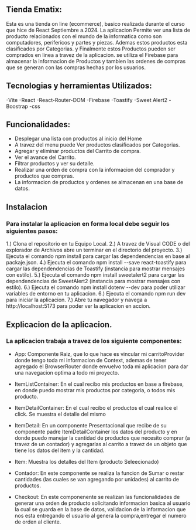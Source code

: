 ## Tienda Ematix:
Esta es una tienda on line (ecommerce), basico realizada durante el curso que hice de React Septiembre a.2024.
La aplicacion Permite ver una lista de producto relacionados con el mundo de la informatica como son computadores, perifericos y partes y piezas.
Ademas estos productos esta clasificados por Categorias.
y Finalmente estos Productos pueden ser comprados en linea a travez de la aplicacion.
se utiliza el Firebase para almacenar la informacion de Productos y tambien las ordenes de compras que se generan con las compras hechas por los usuarios.

## Tecnologias y herramientas Utilizados:
-Vite
-React
-React-Router-DOM
-Firebase
-Toastify
-Sweet Alert2
-Boostrap
-css

## Funcionalidades:
- Desplegar una lista con productos al inicio del Home
- A travez del menu puede Ver productos clasificados por Categorias.
- Agregar y eliminar productos del Carrito de compra.
- Ver el avance del Carrito.
- Filtrar productos y ver su detalle.
- Realizar una orden de compra con la informacion del comprador y productos que compras.
- La informacion de productos y ordenes se almacenan en una base de datos.  

## Instalacion


### Para instalar la aplicacion en forma local debe seguir los siguientes pasos:

1.) Clona el repositorio en tu Equipo Local.
2.) A travez de Visual CODE o del explorador de Archivos abre un terminar en el directorio del proyecto.
3.) Ejecuta el comando npm install para cargar las dependendencias en base al packaje.json.
4.) Ejecuta el comando npm install --save react-toastify para cargar las dependendencias de Toastify (instancia para mostrar mensajes con estilo).
5.) Ejecuta el comando npm install sweetalert2 para cargar las dependendencias de SweetAlert2 (instancia para mostrar mensajes con estilo).
6.) Ejecuta el comando npm install dotenv --dev para poder utilizar variables de entorno en tu aplicacion.
6.) Ejecuta el comando npm run dev para iniciar la aplicacion.
7.) Abre tu navegador y navega a http://localhost:5173 para poder ver la aplicacion en accion.

## Explicacion de la aplicacion.

### La aplicacion trabaja a travez de los siguiente componentes:

- App: Componente Raiz, que lo que hace es vincular mi carritoProvider donde tengo toda mi informacion de Context, ademas de tener agregado el BrowserRouter donde envuelvo toda mi aplicacion para dar una navegacion optima a todo mi proyecto.

- ItemListContainer: En el cual recibo mis productos en base a firebase, en donde puedo mostrar mis productos por categoria, o todos mis producto.

- ItemDetailContainer: En el cual recibo el productos el cual realice el click. Se muestra el detalle del mismo

- ItemDetail: En un componente Presentacional que recibe de su componente padre ItemDetailContainer los datos del producto y en donde puedo manejar la cantidad de productos que necesito comprar (a travez de un contador) y agregarlas al carrito a travez de un objeto que tiene los datos del item y la cantidad.

- Item: Muestra los detalles del Item (producto Seleecionado)

- Contador: En este componente se realiza la funcion de Sumar o restar cantidades (las cuales se van agregando por unidades) al carrito de productos.

- Checkout: En este componenente se realizan las funcionalidades de generar una orden de producto solicitando informacion basica al usuario la cual se guarda en la base de datos, validacion de la informacion que nos esta entregando el usuario al genera la compra,entregar el numero de orden al cliente.

